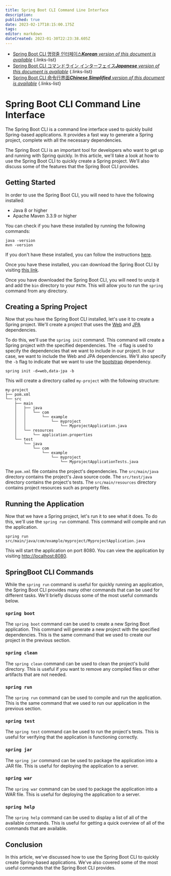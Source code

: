 ```yaml
---
title: Spring Boot CLI Command Line Interface
description: 
published: true
date: 2023-02-17T18:15:00.175Z
tags: 
editor: markdown
dateCreated: 2023-01-30T22:23:38.605Z
---
```


- [Spring Boot CLI 명령줄 인터페이스***Korean** version of this document is available*](/ko/Knowledge-base/Spring-Boot/spring-boot-cli-command-line-interface)
{.links-list}
- [Spring Boot CLI コマンドライン インターフェイス***Japanese** version of this document is available*](/ja/Knowledge-base/Spring-Boot/spring-boot-cli-command-line-interface)
{.links-list}
- [Spring Boot CLI 命令行界面***Chinese Simplified** version of this document is available*](/zh/Knowledge-base/Spring-Boot/spring-boot-cli-command-line-interface)
{.links-list}



# Spring Boot CLI Command Line Interface

The Spring Boot CLI is a command line interface used to quickly build Spring-based applications. It provides a fast way to generate a Spring project, complete with all the necessary dependencies. 

The Spring Boot CLI is an important tool for developers who want to get up and running with Spring quickly. In this article, we'll take a look at how to use the Spring Boot CLI to quickly create a Spring project. We'll also discuss some of the features that the Spring Boot CLI provides.

## Getting Started

In order to use the Spring Boot CLI, you will need to have the following installed:

* Java 8 or higher
* Apache Maven 3.3.9 or higher

You can check if you have these installed by running the following commands:

```
java -version
mvn -version
```

If you don't have these installed, you can follow the instructions [here](https://spring.io/guides/gs/getting-started-maven/).

Once you have these installed, you can download the Spring Boot CLI by visiting [this link](https://repo.spring.io/release/org/springframework/boot/spring-boot-cli/2.3.1.RELEASE/spring-boot-cli-2.3.1.RELEASE-bin.zip).

Once you have downloaded the Spring Boot CLI, you will need to unzip it and add the `bin` directory to your `PATH`. This will allow you to run the `spring` command from any directory.

## Creating a Spring Project

Now that you have the Spring Boot CLI installed, let's use it to create a Spring project. We'll create a project that uses the [Web](https://start.spring.io/#dependencies=web) and [JPA](https://start.spring.io/#dependencies=data-jpa) dependencies.

To do this, we'll use the `spring init` command. This command will create a Spring project with the specified dependencies. The `-d` flag is used to specify the dependencies that we want to include in our project. In our case, we want to include the Web and JPA dependencies. We'll also specify the `-b` flag to indicate that we want to use the [bootstrap](https://getbootstrap.com/) dependency.

```
spring init -d=web,data-jpa -b
```

This will create a directory called `my-project` with the following structure:

```
my-project
├── pom.xml
└── src
    ├── main
    │   ├── java
    │   │   └── com
    │   │       └── example
    │   │           └── myproject
    │   │               └── MyprojectApplication.java
    │   └── resources
    │       └── application.properties
    └── test
        └── java
            └── com
                └── example
                    └── myproject
                        └── MyprojectApplicationTests.java
```

The `pom.xml` file contains the project's dependencies. The `src/main/java` directory contains the project's Java source code. The `src/test/java` directory contains the project's tests. The `src/main/resources` directory contains project resources such as property files.

## Running the Application

Now that we have a Spring project, let's run it to see what it does. To do this, we'll use the `spring run` command. This command will compile and run the application.

```
spring run src/main/java/com/example/myproject/MyprojectApplication.java
```

This will start the application on port 8080. You can view the application by visiting [http://localhost:8080](http://localhost:8080).

## SpringBoot CLI Commands

While the `spring run` command is useful for quickly running an application, the Spring Boot CLI provides many other commands that can be used for different tasks. We'll briefly discuss some of the most useful commands below.

### `spring boot`

The `spring boot` command can be used to create a new Spring Boot application. This command will generate a new project with the specified dependencies. This is the same command that we used to create our project in the previous section.

### `spring clean`

The `spring clean` command can be used to clean the project's build directory. This is useful if you want to remove any compiled files or other artifacts that are not needed.

### `spring run`

The `spring run` command can be used to compile and run the application. This is the same command that we used to run our application in the previous section.

### `spring test`

The `spring test` command can be used to run the project's tests. This is useful for verifying that the application is functioning correctly.

### `spring jar`

The `spring jar` command can be used to package the application into a JAR file. This is useful for deploying the application to a server.

### `spring war`

The `spring war` command can be used to package the application into a WAR file. This is useful for deploying the application to a server.

### `spring help`

The `spring help` command can be used to display a list of all of the available commands. This is useful for getting a quick overview of all of the commands that are available.

## Conclusion

In this article, we've discussed how to use the Spring Boot CLI to quickly create Spring-based applications. We've also covered some of the most useful commands that the Spring Boot CLI provides.